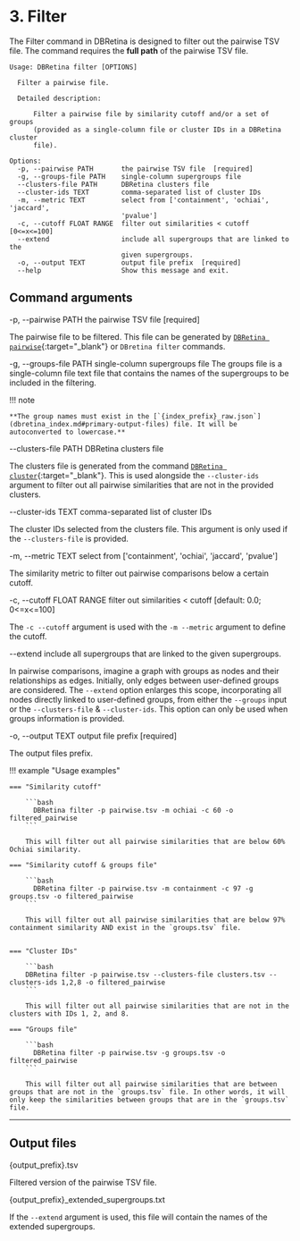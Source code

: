 # 3. Filter

The Filter command in DBRetina is designed to filter out the pairwise TSV file. The command requires the **full path** of the pairwise TSV file.

```
Usage: DBRetina filter [OPTIONS]

  Filter a pairwise file.

  Detailed description:

      Filter a pairwise file by similarity cutoff and/or a set of groups
      (provided as a single-column file or cluster IDs in a DBRetina cluster
      file).

Options:
  -p, --pairwise PATH       the pairwise TSV file  [required]
  -g, --groups-file PATH    single-column supergroups file
  --clusters-file PATH      DBRetina clusters file
  --cluster-ids TEXT        comma-separated list of cluster IDs
  -m, --metric TEXT         select from ['containment', 'ochiai', 'jaccard',
                            'pvalue']
  -c, --cutoff FLOAT RANGE  filter out similarities < cutoff  [0<=x<=100]
  --extend                  include all supergroups that are linked to the
                            given supergroups.
  -o, --output TEXT         output file prefix  [required]
  --help                    Show this message and exit.
```

## Command arguments

<span class="cmd"> -p, --pairwise PATH       the pairwise TSV file  [required] </span>

The pairwise file to be filtered. This file can be generated by [`DBRetina pairwise`](dbretina_pairwise.md){:target="_blank"} or `DBretina filter` commands.


<span class="cmd"> -g, --groups-file PATH    single-column supergroups file </span>
The groups file is a single-column file text file that contains the names of the supergroups to be included in the filtering.

!!! note

    **The group names must exist in the [`{index_prefix}_raw.json`](dbretina_index.md#primary-output-files) file. It will be autoconverted to lowercase.**

<span class="cmd"> --clusters-file PATH      DBRetina clusters file </span>

The clusters file is generated from the command [`DBRetina cluster`](dbretina_cluster.md){:target="_blank"}. This is used alongside the `--cluster-ids` argument to filter out all pairwise similarities that are not in the provided clusters.

<span class="cmd"> --cluster-ids TEXT        comma-separated list of cluster IDs </span>

The cluster IDs selected from the clusters file. This argument is only used if the `--clusters-file` is provided.

<span class="cmd"> -m, --metric TEXT      select from ['containment', 'ochiai', 'jaccard', 'pvalue'] </span>

The similarity metric to filter out pairwise comparisons below a certain cutoff.

<span class="cmd"> -c, --cutoff FLOAT RANGE  filter out similarities < cutoff  [default: 0.0; 0<=x<=100] </span>

The `-c --cutoff` argument is used with the `-m --metric` argument to define the cutoff.

<span class="cmd"> --extend                  include all supergroups that are linked to the given supergroups. </span>

In pairwise comparisons, imagine a graph with groups as nodes and their relationships as edges. Initially, only edges between user-defined groups are considered. The `--extend` option enlarges this scope, incorporating all nodes directly linked to user-defined groups, from either the `--groups` input or the `--clusters-file` & `--cluster-ids`. This option can only be used when groups information is provided.


<span class="cmd"> -o, --output TEXT         output file prefix  [required] </span>

The output files prefix.


!!! example "Usage examples"

    === "Similarity cutoff"

        ```bash
          DBRetina filter -p pairwise.tsv -m ochiai -c 60 -o filtered_pairwise
        ```

        This will filter out all pairwise similarities that are below 60% Ochiai similarity.

    === "Similarity cutoff & groups file"

        ```bash
          DBRetina filter -p pairwise.tsv -m containment -c 97 -g groups.tsv -o filtered_pairwise
        ```

        This will filter out all pairwise similarities that are below 97% containment similarity AND exist in the `groups.tsv` file.


    === "Cluster IDs"

        ```bash
        DBRetina filter -p pairwise.tsv --clusters-file clusters.tsv --clusters-ids 1,2,8 -o filtered_pairwise
        ```

        This will filter out all pairwise similarities that are not in the clusters with IDs 1, 2, and 8.

    === "Groups file"

        ```bash
          DBRetina filter -p pairwise.tsv -g groups.tsv -o filtered_pairwise
        ```

        This will filter out all pairwise similarities that are between groups that are not in the `groups.tsv` file. In other words, it will only keep the similarities between groups that are in the `groups.tsv` file.



<!-- I AM HERE -->

<hr class="fancy-hr">


## Output files

<span class="cmd"> {output_prefix}.tsv </span>

Filtered version of the pairwise TSV file.

<span class="cmd"> {output_prefix}_extended_supergroups.txt </span>

If the `--extend` argument is used, this file will contain the names of the extended supergroups.

